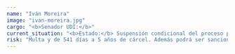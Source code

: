 ```yaml
---
name: "Iván Moreira"
image: "ivan-moreira.jpg"
cargo: "<b>Senador UDI:</b>"
current_situation: "<b>Estado:</b> Suspensión condicional del proceso por el pago de una multa de 35 millones de pesos."
risk: "Multa y de 541 días a 5 años de cárcel. Además podrá ser sancionado por la Comisión de Ética y Transparencia del Senado."
---
```

